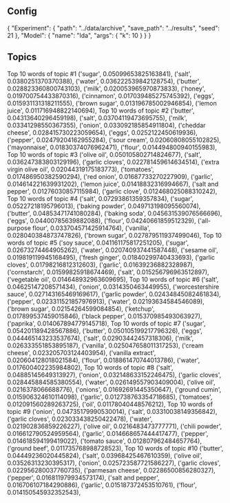 ## Config

{
 "Experiment": {
  "path": "../data/archive",
  "save_path": "../results",
  "seed": 21
 },
 "Model": {
  "name": "lda",
  "args": {
   "k": 10
  }
 }
}

## Topics
Top 10 words of topic #1
('sugar', 0.05099653825163841), ('salt', 0.0380251370370388), ('water', 0.036222539842128754), ('butter', 0.028823360800743103), ('milk', 0.020053965970873833), ('honey', 0.019700754433870316), ('cinnamon', 0.017039485275745392), ('eggs', 0.015931131318211555), ('brown sugar', 0.013196785002946854), ('lemon juice', 0.011716948822140694), 
Top 10 words of topic #2
('butter', 0.04313640296459198), ('salt', 0.03704119473695755), ('milk', 0.03341298550367355), ('onion', 0.033092185854911804), ('cheddar cheese', 0.028415730223059654), ('eggs', 0.0252122450619936), ('pepper', 0.02479204162955284), ('sour cream', 0.02060808055102825), ('mayonnaise', 0.01830374076962471), ('flour', 0.014494800940155983), 
Top 10 words of topic #3
('olive oil', 0.050105802714824677), ('salt', 0.036247383803129196), ('garlic cloves', 0.022781459614634514), ('extra virgin olive oil', 0.02044319175183773), ('tomatoes', 0.017486950382590294), ('red onion', 0.01687733270227909), ('garlic', 0.014614221639931202), ('lemon juice', 0.01418832316994667), ('salt and pepper', 0.01276030857115984), ('garlic clove', 0.012468025088310242), 
Top 10 words of topic #4
('salt', 0.07293861359357834), ('sugar', 0.05227218195796013), ('baking powder', 0.049713198095560074), ('butter', 0.04853471741080284), ('baking soda', 0.045631539076566696), ('eggs', 0.04400785639882088), ('flour', 0.04240661859512329), ('all-purpose flour', 0.033704571425914764), ('vanilla', 0.028040384873747826), ('brown sugar', 0.027879511937499046), 
Top 10 words of topic #5
('soy sauce', 0.041161175817251205), ('sugar', 0.02673274464905262), ('water', 0.020740937441587448), ('sesame oil', 0.019819119945168495), ('fresh ginger', 0.01840299740433693), ('garlic cloves', 0.01798216812312603), ('garlic', 0.01639236882328987), ('cornstarch', 0.01599825918674469), ('salt', 0.015256796963512897), ('vegetable oil', 0.014648932963609695), 
Top 10 words of topic #6
('salt', 0.04625147208571434), ('onion', 0.0314350463449955), ('worcestershire sauce', 0.027143165469169617), ('garlic powder', 0.02434845082461834), ('pepper', 0.023311521857976913), ('water', 0.02193634584546089), ('brown sugar', 0.02154264599084854), ('ketchup', 0.017899537459015846), ('black pepper', 0.015370985493063927), ('paprika', 0.014067894779145718), 
Top 10 words of topic #7
('sugar', 0.054201189428567886), ('butter', 0.050105199217796326), ('eggs', 0.044465143233537674), ('salt', 0.02903442457318306), ('milk', 0.026333551853895187), ('vanilla', 0.025047658011317253), ('cream cheese', 0.023205703124403954), ('vanilla extract', 0.020604128018021584), ('flour', 0.018861470744013786), ('water', 0.017600402235984802), 
Top 10 words of topic #8
('salt', 0.04885145649313927), ('onion', 0.032148633152246475), ('garlic cloves', 0.028445884585380554), ('water', 0.026149557903409004), ('olive oil', 0.0216378066688776), ('onions', 0.01692691445350647), ('ground cumin', 0.015906324610114098), ('garlic', 0.012738763354718685), ('tomatoes', 0.012091560289263725), ('oil', 0.01178040448576212), 
Top 10 words of topic #9
('onion', 0.04735179990530014), ('salt', 0.03310038149356842), ('garlic cloves', 0.023033438250422478), ('water', 0.021902836859226227), ('olive oil', 0.0216483473777771), ('chili powder', 0.016612790524959564), ('garlic', 0.014668657444417477), ('pepper', 0.014618594199419022), ('tomato sauce', 0.012807962484657764), ('ground beef', 0.011735768988728523), 
Top 10 words of topic #10
('butter', 0.04449236020445824), ('salt', 0.03968425467610359), ('olive oil', 0.03526313230395317), ('onion', 0.025723587721586227), ('garlic cloves', 0.022956280037760735), ('parmesan cheese', 0.02286500856280327), ('pepper', 0.016811979934573174), ('salt and pepper', 0.016706107184290886), ('garlic', 0.015187372453510761), ('flour', 0.014150545932352543), 


